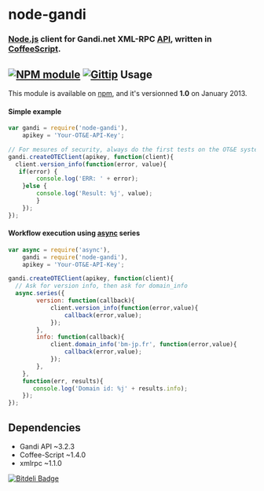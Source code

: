 node-gandi
==========

### [Node.js](http://nodejs.org/) client for Gandi.net XML-RPC [API](http://doc.rpc.gandi.net/), written in [CoffeeScript](http://coffeescript.org/).

[![NPM module](https://img.shields.io/npm/v/node-gandi.png)](https://www.npmjs.org/package/node-gandi)
[![Gittip](https://img.shields.io/gittip/Pegase745.svg)](https://www.gittip.com/Pegase745/)
Usage
-----

This module is available on [npm](https://npmjs.org/package/node-gandi), and it's versionned __1.0__ on January 2013.

#### Simple example

``` javascript
var gandi = require('node-gandi'),
    apikey = 'Your-OT&E-API-Key';

// For mesures of security, always do the first tests on the OT&E system
gandi.createOTEClient(apikey, function(client){
  client.version_info(function(error, value){
   if(error) {
		console.log('ERR: ' + error);
 	}else {
 		console.log('Result: %j', value);
	 	}
	});
});
```
#### Workflow execution using [async](https://github.com/caolan/async) series
``` javascript
var async = require('async'),
    gandi = require('node-gandi'),
    apikey = 'Your-OT&E-API-Key';

gandi.createOTEClient(apikey, function(client){
  // Ask for version info, then ask for domain_info
  async.series({
	    version: function(callback){
	        client.version_info(function(error,value){
	            callback(error,value);
	        });
	    },
	    info: function(callback){
	        client.domain_info('bm-jp.fr', function(error,value){
		        callback(error,value);
	        });
	    },
	},
	function(err, results){ 
       console.log('Domain id: %j' + results.info);
	});
});
```

Dependencies
------------

* Gandi API ~3.2.3
* Coffee-Script ~1.4.0
* xmlrpc ~1.1.0


[![Bitdeli Badge](https://d2weczhvl823v0.cloudfront.net/Pegase745/node-gandi/trend.png)](https://bitdeli.com/free "Bitdeli Badge")

